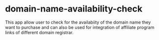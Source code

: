 # domain-name-availability-check
This app allow user to check for the availabiity of the domain name they want to purchase and can also be used for
integration of affiliate program links of different domain registrar.
